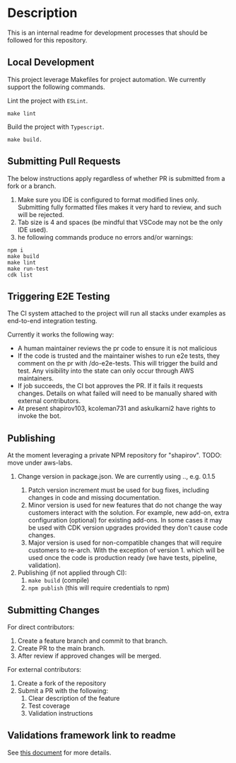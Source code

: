 # Description

This is an internal readme for development processes that should be followed for this repository.

## Local Development

This project leverage Makefiles for project automation. We currently support the following commands.

Lint the project with `ESLint`. 

```
make lint
```

Build the project with `Typescript`. 

```
make build.
```

## Submitting Pull Requests

The below instructions apply regardless of whether PR is submitted from a fork or a branch.

1. Make sure you IDE is configured to format modified lines only. Submitting fully formatted files makes it very hard to review, and such will be rejected.
2. Tab size is 4 and spaces (be mindful that VSCode may not be the only IDE used). 
3.  he following commands produce no errors and/or warnings:

```
npm i
make build
make lint
make run-test
cdk list
```

## Triggering E2E Testing

The CI system attached to the project will run all stacks under examples as end-to-end integration testing. 

Currently it works the following way:

- A human maintainer reviews the pr code to ensure it is not malicious 
- If the code is trusted and the maintainer wishes to run e2e tests, they comment on the pr with /do-e2e-tests. This will trigger the build and test. Any visibility into the state can only occur through AWS maintainers.
- If job succeeds, the CI bot approves the PR. If it fails it requests changes. Details on what failed will need to be manually shared with external contributors.
- At present shapirov103, kcoleman731 and askulkarni2 have rights to invoke the bot. 

## Publishing

At the moment leveraging a private NPM repository for "shapirov". TODO: move under aws-labs.

1. Change version in package.json. We are currently using <major>.<minor>.<patch>, e.g. 0.1.5
   1. Patch version increment must be used for bug fixes, including changes in code and missing documentation.
   2. Minor version is used for new features that do not change the way customers interact with the solution. For example, new add-on, extra configuration (optional) for existing add-ons. In some cases it may be used with CDK version upgrades provided they don't cause code changes.
   3. Major version is used for non-compatible changes that will require customers to re-arch. With the exception of version 1. which will be used once the code is production ready (we have tests, pipeline, validation).
2. Publishing (if not applied through CI):
   1. `make build` (compile)
   2. `npm publish` (this will require credentials to npm)
   
## Submitting Changes

For   direct contributors:
1. Create a feature branch and commit to that branch.
2. Create PR to the main branch. 
3. After review if approved changes will be merged.

For external contributors:
1. Create a fork of the repository
2. Submit a PR with the following:
   1. Clear description of the feature
   2. Test coverage
   3. Validation instructions

## Validations framework link to readme

See [this document](./input-validations-framework-readme.md) for more details. 